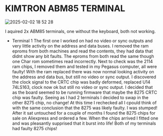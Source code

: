 # KIMTRON ABM85 TERMINAL

![2025-02-02 18 52 28](https://github.com/user-attachments/assets/56a30531-d393-4a27-bc05-2e4bf46a24ba)

I aquired 2x ABM85 terminals, one without the keyboard, both not working.
- Terminal 1
  The first one I worked on had no video or sync outputs and very little activity on the address and data buses.
  I removed the ram eproms from both machines and read the contents, they had data that didnt show any bit faults. The eproms from both read the same though one Char rom sometimes read incorrectly.
  Next to check was the 2114 ram chips, I removed them and tested in my Pegasus computer, all were faulty!
  With the ram replaced there was now normal looking activity on the address and data bus, but still no video or sync output.
  I discovered the clock signal to the CRTC chip was badly deformed, replaced U14 74LS163, clock now ok but still no video or sync output.
  I decided that as the board seemed to be running firmware that maybe the 8275 CRTC chip was faulty. Seeing as I had 2 terminals I decided to swap in the other 8275 chip, no change!
  At this time I rechecked all I cpould think of with the same conclusion that the 8275 was likely faulty. I was stumped!
  After it sat untouched for a couple of months I found the 8275 chips for sale on Aliexpress and ordered a few.
  When the chips arrived I fitted one and was pleasantly supprised that it burst into life!  Both of my terminals had faulty 8275 chips!

  
    

